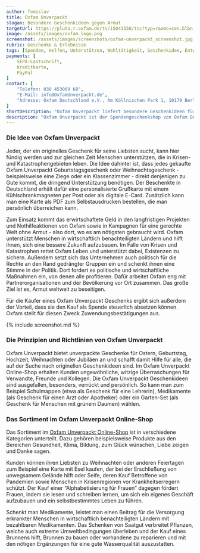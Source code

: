 ```yaml
---
author: Tomislav
title: Oxfam Unverpackt
slogan: Besondere Geschenkideen gegen Armut
targetUrl: https://pluto.r.oxfam.de/ts/i5043550/tsc?typ=r&amc=con.blbn.490871.505057.CRTR-WgLvF4
image: /assets/images/oxfam_logo.png
screenshot: /assets/images/screenshots/oxfam-unverpackt_screenshot.jpg
rubric: Geschenke & Erlebnisse
tags: [Spenden, Helfen, Unterstützen, Wohltätigkeit, Geschenkidee, Entwicklungshilfe, Nothilfe]
payments: [
    SEPA-Lastschrift,
    Kreditkarte,
    PayPal
]
contact: [
    "Telefon: 030 453069 68",
    "E-Mail: info@OxfamUnverpackt.de",
    "Adresse: Oxfam Deutschland e.V., Am Köllnischen Park 1, 10179 Berlin"
]
shortDescription: "Oxfam Unverpackt liefert besondere Geschenkideen für Menschen, die eigentlich nichts mehr brauchen, aber Gutes tun und gegen die Armut in der Welt vorgehen möchten."
description: "Oxfam Unverpackt ist der Spendengeschenkshop von Oxfam Deutschland e.V., einem Ableger der internationale Nothilfe- und Entwicklungsorganisation Oxfam. Die Webseite liefert Geschenkideen zu vielen Anlässen, wie z.B. Weihnachten, Muttertag oder zum Geburtstag, für Menschen, die schon alles haben."
---
```


### Die Idee von Oxfam Unverpackt

Jeder, der ein originelles Geschenk für seine Liebsten sucht, kann hier fündig werden und zur gleichen Zeit Menschen unterstützen, die in Krisen- und Katastrophengebieten leben. Die Idee dahinter ist, dass jedes gekaufte Oxfam Unverpackt Geburtstagsgeschenk oder Weihnachtsgeschenk - beispielsweise eine Ziege oder ein Klassenzimmer - direkt denjenigen zu Gute kommt, die dringend Unterstützung benötigen. Der Beschenkte in Deutschland erhält dafür eine personalisierte Grußkarte mit einem Kühlschrankmagneten per Post oder als digitale E-Card. Zusätzlich kann man eine Karte als PDF zum Selbstausdrucken bestellen, die man persönlich überreichen kann.

Zum Einsatz kommt das erwirtschaftete Geld in den langfristigen Projekten und Nothilfeaktionen von Oxfam sowie in Kampagnen für eine gerechte Welt ohne Armut - also dort, wo es am nötigsten gebraucht wird. Oxfam unterstützt Menschen in wirtschaftlich benachteiligten Ländern und hilft ihnen, sich eine bessere Zukunft aufzubauen. Im Falle von Krisen und Katastrophen rettet Oxfam Leben und unterstützt dabei, Existenzen zu sichern. Außerdem setzt sich das Unternehmen auch politisch für die Rechte an den Rand gedrängter Gruppen ein und schenkt ihnen eine Stimme in der Politik. Dort fordert es politische und wirtschaftliche Maßnahmen ein, von denen alle profitieren. Dafür arbeitet Oxfam eng mit Partnerorganisationen und der Bevölkerung vor Ort zusammen. Das große Ziel ist es, Armut weltweit zu beseitigen.

Für die Käufer eines Oxfam Unverpackt Geschenks ergibt sich außerdem der Vorteil, dass sie den Kauf als Spende steuerlich absetzen können. Oxfam stellt für diesen Zweck Zuwendungsbestätigungen aus.

{% include screenshot.md %}

### Die Prinzipien und Richtlinien von Oxfam Unverpackt

Oxfam Unverpackt bietet unverpackte Geschenke für Ostern, Geburtstag, Hochzeit, Weihnachten oder Jubiläen an und schafft damit Hilfe für alle, die auf der Suche nach originellen Geschenkideen sind. Im Oxfam Unverpackt Online-Shop erhalten Kunden ungewöhnliche, witzige Überraschungen für Verwandte, Freunde und Kollegen. Die Oxfam Unverpackt Geschenkideen sind ausgefallen, besonders, verrückt und persönlich. So kann man zum Beispiel Schulmappen (etwa als Geschenk für eine Lehrerin), Medikamente (als Geschenk für einen Arzt oder Apotheker) oder ein Garten-Set (als Geschenk für Menschen mit grünem Daumen) wählen.

### Das Sortiment im Oxfam Unverpackt Online-Shop

Das Sortiment im [Oxfam Unverpackt Online-Shop](https://shops.oxfam.de/shops) ist in verschiedene Kategorien unterteilt. Dazu gehören beispielsweise Produkte aus den Bereichen Gesundheit, Klima, Bildung, zum Glück wünschen, Liebe zeigen und Danke sagen.

Kunden können ihren Liebsten zu Weihnachten oder anderen Feiertagen zum Beispiel eine Karte mit Esel kaufen, der bei der Erschließung von unwegsamem Gelände hilft oder Seife, deren Kauf Betroffene von Pandemien sowie Menschen in Krisenregionen vor Krankheitserregern schützt. Der Kauf einer “Alphabetisierung für Frauen” dagegen fördert Frauen, indem sie lesen und schreiben lernen, um sich ein eigenes Geschäft aufzubauen und ein selbstbestimmtes Leben zu führen.

Schenkt man Medikamente, leistet man einen Beitrag für die Versorgung erkrankter Menschen in wirtschaftlich benachteiligten Ländern mit bezahlbaren Medikamenten. Das Schenken von Saatgut verbreitet Pflanzen, welche auch extreme Umweltbedingungen überleben und der Kauf eines Brunnens hilft, Brunnen zu bauen oder vorhandene zu reparieren und mit den nötigen Ergänzungen für eine gute Wasserqualität auszustatten.